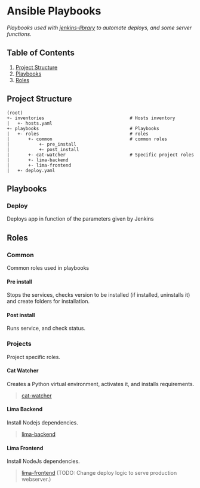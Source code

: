 # Ansible Playbooks
_Playbooks used with [jenkins-library](https://github.com/R-dVL/jenkins-library.git) to automate deploys, and some server functions._


## Table of Contents
1. [Project Structure](#Project%20Structure)
2. [Playbooks](#Playbooks)
3. [Roles](#Roles)


## Project Structure
~~~text
(root)
+- inventories                                # Hosts inventory
|   +- hosts.yaml
+- playbooks                                  # Playbooks
|   +- roles                                  # roles
|       +- common                             # common roles
|           +- pre_install
|           +- post_install
|       +- cat-watcher                        # Specific project roles
|       +- lima-backend
|       +- lima-frontend
|   +- deploy.yaml
~~~

## Playbooks
### Deploy
Deploys app in function of the parameters given by Jenkins


## Roles
### Common
Common roles used in playbooks


#### Pre install
Stops the services, checks version to be installed (if installed, uninstalls it) and create folders for installation.


#### Post install
Runs service, and check status.


### Projects
Project specific roles.


#### Cat Watcher
Creates a Python virtual environment, activates it, and installs requirements.
> [cat-watcher](https://github.com/R-dVL/cat-watcher.git)


#### Lima Backend
Install Nodejs dependencies.
> [lima-backend](https://github.com/R-dVL/lima-backend.git)

#### Lima Frontend
Install NodeJs dependencies.
> [lima-frontend](https://github.com/R-dVL/lima-frontend.git)
> (TODO: Change deploy logic to serve production webserver.)
